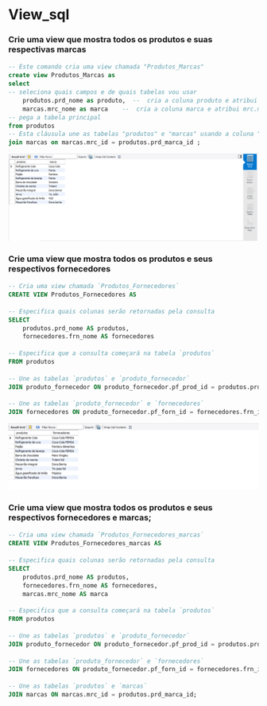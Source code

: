 # View_sql

### Crie uma view que mostra todos os produtos e suas respectivas marcas

```sql
-- Este comando cria uma view chamada "Produtos_Marcas"
create view Produtos_Marcas as 
select
-- seleciona quais campos e de quais tabelas vou usar
	produtos.prd_nome as produto,  --  cria a coluna produto e atribui o prd_nome 
	marcas.mrc_nome as marca	--  cria a coluna marca e atribui mrc.marca
-- pega a tabela principal     
from produtos
-- Esta cláusula une as tabelas "produtos" e "marcas" usando a coluna "mrc_id" como chave estrangeira.
join marcas on marcas.mrc_id = produtos.prd_marca_id ;
```
![view1](produto_marca.png)

### Crie uma view que mostra todos os produtos e seus respectivos fornecedores
```sql
-- Cria uma view chamada `Produtos_Fornecedores`
CREATE VIEW Produtos_Fornecedores AS

-- Especifica quais colunas serão retornadas pela consulta
SELECT
	produtos.prd_nome AS produtos,
	fornecedores.frn_nome AS fornecedores

-- Especifica que a consulta começará na tabela `produtos`
FROM produtos

-- Une as tabelas `produtos` e `produto_fornecedor`
JOIN produto_fornecedor ON produto_fornecedor.pf_prod_id = produtos.prd_id

-- Une as tabelas `produto_fornecedor` e `fornecedores`
JOIN fornecedores ON produto_fornecedor.pf_forn_id = fornecedores.frn_id;
```
![view2](produto_fornecedores.png)
### Crie uma view que mostra todos os produtos e seus respectivos fornecedores e marcas;

```sql
-- Cria uma view chamada `Produtos_Fornecedores_marcas`
CREATE VIEW Produtos_Fornecedores_marcas AS

-- Especifica quais colunas serão retornadas pela consulta
SELECT
	produtos.prd_nome AS produtos,
	fornecedores.frn_nome AS fornecedores,
	marcas.mrc_nome AS marca

-- Especifica que a consulta começará na tabela `produtos`
FROM produtos

-- Une as tabelas `produtos` e `produto_fornecedor`
JOIN produto_fornecedor ON produto_fornecedor.pf_prod_id = produtos.prd_id

-- Une as tabelas `produto_fornecedor` e `fornecedores`
JOIN fornecedores ON produto_fornecedor.pf_forn_id = fornecedores.frn_id

-- Une as tabelas `produtos` e `marcas`
JOIN marcas ON marcas.mrc_id = produtos.prd_marca_id;

```

###
